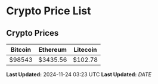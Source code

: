 # Crypto Price List

## Crypto Prices
| Bitcoin | Ethereum | Litecoin |
| ------- | -------- | -------- |
| $98543 | $3435.56 | $102.78 |
**Last Updated:** 2024-11-24 03:23 UTC
**Last Updated:** $DATE$
